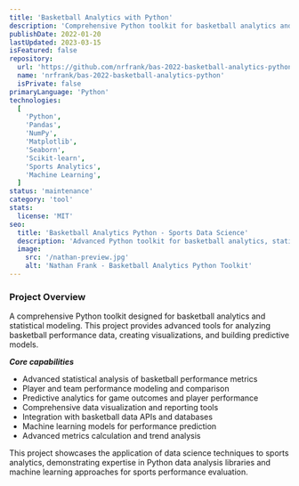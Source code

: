 ```yaml
---
title: 'Basketball Analytics with Python'
description: 'Comprehensive Python toolkit for basketball analytics and statistical modeling. Advanced data analysis, visualization, and predictive modeling for basketball performance metrics.'
publishDate: 2022-01-20
lastUpdated: 2023-03-15
isFeatured: false
repository:
  url: 'https://github.com/nrfrank/bas-2022-basketball-analytics-python'
  name: 'nrfrank/bas-2022-basketball-analytics-python'
  isPrivate: false
primaryLanguage: 'Python'
technologies:
  [
    'Python',
    'Pandas',
    'NumPy',
    'Matplotlib',
    'Seaborn',
    'Scikit-learn',
    'Sports Analytics',
    'Machine Learning',
  ]
status: 'maintenance'
category: 'tool'
stats:
  license: 'MIT'
seo:
  title: 'Basketball Analytics Python - Sports Data Science'
  description: 'Advanced Python toolkit for basketball analytics, statistical modeling, and performance prediction.'
  image:
    src: '/nathan-preview.jpg'
    alt: 'Nathan Frank - Basketball Analytics Python Toolkit'
---
```


### Project Overview

A comprehensive Python toolkit designed for basketball analytics and statistical modeling. This project provides advanced tools for analyzing basketball performance data, creating visualizations, and building predictive models.

**_Core capabilities_**

- Advanced statistical analysis of basketball performance metrics
- Player and team performance modeling and comparison
- Predictive analytics for game outcomes and player performance
- Comprehensive data visualization and reporting tools
- Integration with basketball data APIs and databases
- Machine learning models for performance prediction
- Advanced metrics calculation and trend analysis

This project showcases the application of data science techniques to sports analytics, demonstrating expertise in Python data analysis libraries and machine learning approaches for sports performance evaluation.
